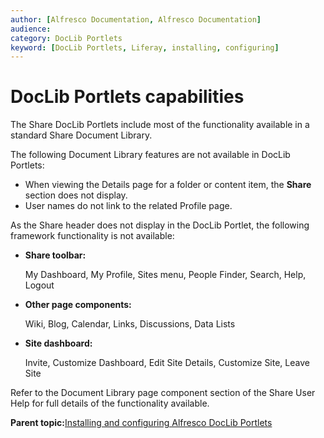 ```yaml
---
author: [Alfresco Documentation, Alfresco Documentation]
audience: 
category: DocLib Portlets
keyword: [DocLib Portlets, Liferay, installing, configuring]
---
```


# DocLib Portlets capabilities

The Share DocLib Portlets include most of the functionality available in a standard Share Document Library.

The following Document Library features are not available in DocLib Portlets:

-   When viewing the Details page for a folder or content item, the **Share** section does not display.
-   User names do not link to the related Profile page.

As the Share header does not display in the DocLib Portlet, the following framework functionality is not available:

-   **Share toolbar:**

    My Dashboard, My Profile, Sites menu, People Finder, Search, Help, Logout

-   **Other page components:**

    Wiki, Blog, Calendar, Links, Discussions, Data Lists

-   **Site dashboard:**

    Invite, Customize Dashboard, Edit Site Details, Customize Site, Leave Site


Refer to the Document Library page component section of the Share User Help for full details of the functionality available.

**Parent topic:**[Installing and configuring Alfresco DocLib Portlets](../tasks/dlp-install-config.md)

